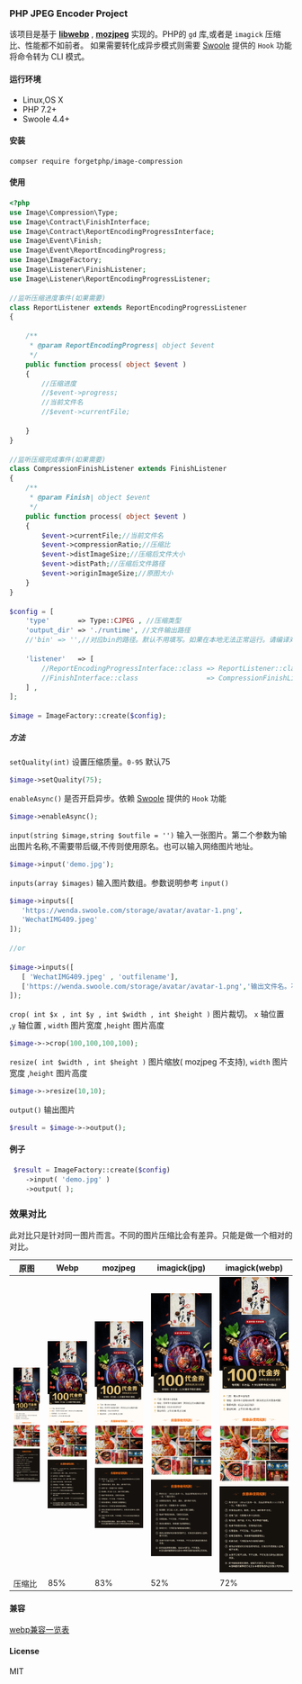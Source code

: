 ### PHP JPEG Encoder Project
该项目是基于 **[libwebp](https://github.com/webmproject/libwebp)** , **[mozjpeg](https://github.com/mozilla/mozjpeg)** 实现的。PHP的 `gd` 库,或者是 `imagick` 压缩比、性能都不如前者。
如果需要转化成异步模式则需要 [Swoole](https://www.swoole.com/) 提供的 `Hook` 功能将命令转为 CLI 模式。

#### 运行环境

*   Linux,OS X
*   PHP 7.2+
*   Swoole 4.4+

#### 安装
```composer
compser require forgetphp/image-compression
```

#### 使用
```php
<?php
use Image\Compression\Type;
use Image\Contract\FinishInterface;
use Image\Contract\ReportEncodingProgressInterface;
use Image\Event\Finish;
use Image\Event\ReportEncodingProgress;
use Image\ImageFactory;
use Image\Listener\FinishListener;
use Image\Listener\ReportEncodingProgressListener;

//监听压缩进度事件(如果需要)
class ReportListener extends ReportEncodingProgressListener
{

    /**
     * @param ReportEncodingProgress| object $event
     */
    public function process( object $event )
    {
        //压缩进度
        //$event->progress; 
        //当前文件名
        //$event->currentFile;
       
    }
}

//监听压缩完成事件(如果需要)
class CompressionFinishListener extends FinishListener
{
    /**
     * @param Finish| object $event
     */
    public function process( object $event )
    {
        $event->currentFile;//当前文件名
        $event->compressionRatio;//压缩比
        $event->distImageSize;//压缩后文件大小
        $event->distPath;//压缩后文件路径
        $event->originImageSize;//原图大小
    }
}

$config = [
    'type'       => Type::CJPEG , //压缩类型
    'output_dir' => './runtime', //文件输出路径
    //'bin' => '',//对应bin的路径。默认不用填写。如果在本地无法正常运行。请编译对应平台的可执行文件后配置该项

    'listener'   => [
        //ReportEncodingProgressInterface::class => ReportListener::class , //压缩进度事件
        //FinishInterface::class                 => CompressionFinishListener::class ,//压缩完成事件
    ] ,
];

$image = ImageFactory::create($config);
```

##### 方法
`setQuality(int)` 设置压缩质量。`0-95` 默认75

```php
$image->setQuality(75);
```

`enableAsync()` 是否开启异步。依赖 [Swoole](https://www.swoole.com/) 提供的 `Hook` 功能

```php
$image->enableAsync();
```

`input(string $image,string $outfile = '')` 输入一张图片。第二个参数为输出图片名称,不需要带后缀,不传则使用原名。也可以输入网络图片地址。

```php
$image->input('demo.jpg');
```

`inputs(array $images)` 输入图片数组。参数说明参考 `input()`

```php
$image->inputs([
   'https://wenda.swoole.com/storage/avatar/avatar-1.png',
   'WechatIMG409.jpeg'
]);

//or

$image->inputs([
   [ 'WechatIMG409.jpeg' , 'outfilename'],
   ['https://wenda.swoole.com/storage/avatar/avatar-1.png','输出文件名。不需要带后缀。可不传同 input()' ],
]);
```

`crop( int $x , int $y , int $width , int $height )` 图片裁切。 `x` 轴位置 ,`y` 轴位置 , `width` 图片宽度 ,`height` 图片高度 
```php
$image->->crop(100,100,100,100);
```

`resize( int $width , int $height )` 图片缩放( mozjpeg 不支持), `width` 图片宽度 ,`height` 图片高度 
```php
$image->->resize(10,10);
```

`output()` 输出图片
```php
$result = $image->->output();
```

#### 例子
```php
 $result = ImageFactory::create($config)
    ->input( 'demo.jpg' )
    ->output( );
```

### 效果对比

此对比只是针对同一图片而言。不同的图片压缩比会有差异。只能是做一个相对的对比。

| 原图 | Webp  | mozjpeg | imagick(jpg) | imagick(webp)
|---|---|---|---|---|
| ![image](https://github.com/forgetphp/image-compression/blob/main/example/origin.jpeg) | ![image](https://github.com/forgetphp/image-compression/blob/main/example/webp.webp) |![image](https://github.com/forgetphp/image-compression/blob/main/example/cjpeg.jpeg)| ![image](https://github.com/forgetphp/image-compression/blob/main/example/imagck.jpeg) | ![image](https://github.com/forgetphp/image-compression/blob/main/example/imagck_webp.webp) | 
| 压缩比 | 85% | 83% | 52% | 72% |

#### 兼容
[webp兼容一览表](https://caniuse.com/?search=webp) 

#### License
MIT